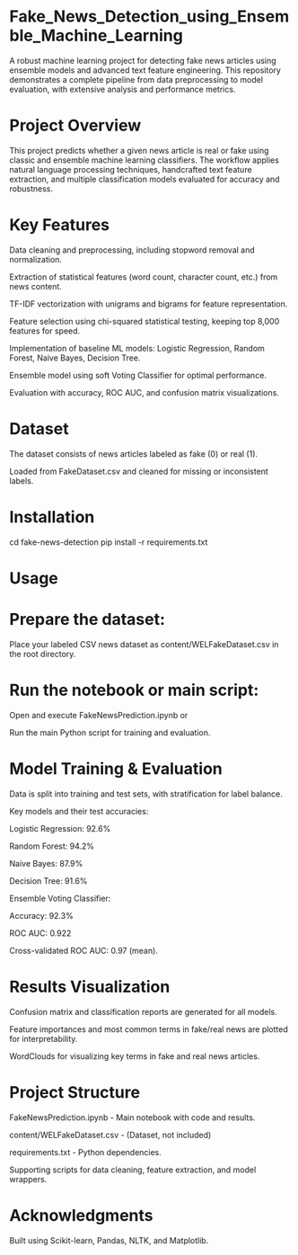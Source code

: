 # Fake_News_Detection_using_Ensemble_Machine_Learning

A robust machine learning project for detecting fake news articles using ensemble models and advanced text feature engineering. This repository demonstrates a complete pipeline from data preprocessing to model evaluation, with extensive analysis and performance metrics.

# Project Overview
This project predicts whether a given news article is real or fake using classic and ensemble machine learning classifiers. The workflow applies natural language processing techniques, handcrafted text feature extraction, and multiple classification models evaluated for accuracy and robustness.

# Key Features
Data cleaning and preprocessing, including stopword removal and normalization.

Extraction of statistical features (word count, character count, etc.) from news content.

TF-IDF vectorization with unigrams and bigrams for feature representation.

Feature selection using chi-squared statistical testing, keeping top 8,000 features for speed.

Implementation of baseline ML models: Logistic Regression, Random Forest, Naive Bayes, Decision Tree.

Ensemble model using soft Voting Classifier for optimal performance.

Evaluation with accuracy, ROC AUC, and confusion matrix visualizations.

# Dataset
The dataset consists of news articles labeled as fake (0) or real (1).

Loaded from FakeDataset.csv and cleaned for missing or inconsistent labels.

# Installation

cd fake-news-detection
pip install -r requirements.txt

# Usage
# Prepare the dataset:

Place your labeled CSV news dataset as content/WELFakeDataset.csv in the root directory.

# Run the notebook or main script:

Open and execute FakeNewsPrediction.ipynb or

Run the main Python script for training and evaluation.

# Model Training & Evaluation
Data is split into training and test sets, with stratification for label balance.

Key models and their test accuracies:

Logistic Regression: 92.6%

Random Forest: 94.2%

Naive Bayes: 87.9%

Decision Tree: 91.6%

Ensemble Voting Classifier:

Accuracy: 92.3%

ROC AUC: 0.922

Cross-validated ROC AUC: 0.97 (mean).

# Results Visualization
Confusion matrix and classification reports are generated for all models.

Feature importances and most common terms in fake/real news are plotted for interpretability.

WordClouds for visualizing key terms in fake and real news articles.

# Project Structure
FakeNewsPrediction.ipynb - Main notebook with code and results.

content/WELFakeDataset.csv - (Dataset, not included)

requirements.txt - Python dependencies.

Supporting scripts for data cleaning, feature extraction, and model wrappers.

# Acknowledgments
Built using Scikit-learn, Pandas, NLTK, and Matplotlib.
